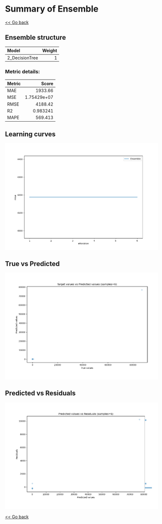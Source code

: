 # Summary of Ensemble

[<< Go back](../README.md)


## Ensemble structure
| Model          |   Weight |
|:---------------|---------:|
| 2_DecisionTree |        1 |

### Metric details:
| Metric   |          Score |
|:---------|---------------:|
| MAE      | 1933.66        |
| MSE      |    1.75429e+07 |
| RMSE     | 4188.42        |
| R2       |    0.983241    |
| MAPE     |  569.413       |



## Learning curves
![Learning curves](learning_curves.png)
## True vs Predicted

![True vs Predicted](true_vs_predicted.png)


## Predicted vs Residuals

![Predicted vs Residuals](predicted_vs_residuals.png)



[<< Go back](../README.md)
